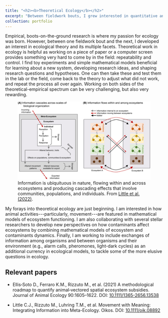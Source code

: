 ```yaml
---
title: "<h2><b>Theoretical Ecology</b></h2>"
excerpt: "Between fieldwork bouts, I grew interested in quantitative and theoretical ecology. I use mathematical models and literature data to build general frameworks that help interpret and integrate empirical insights. <img src='../images/Little_etal_2022_Fig1.jpg'/>"
collection: portfolio
---
```


Empirical, boots-on-the-ground research is where my passion for ecology was born. However, between one fieldwork bout and the next, I developed an interest in ecological theory and its multiple facets. Theoretical work in ecology is helpful as working on a piece of paper or a computer screen provides something very hard to come by in the field: repeatability and control. I find toy experiments and simple mathematical models beneficial for learning about a new system, developing research ideas, and shaping research questions and hypotheses. One can then take these and test them in the lab or the field, come back to the theory to adjust what did not work, and repeat the process all over again. Working on both sides of the theoretical-empirical spectrum can be very challenging, but also very rewarding.

<figure>
<img src='/images/MetaEcoInfo_Fig1.jpg'>
<figcaption>Information is ubiquituous in nature, flowing within and across ecosystems and producing cascading effects that involve communities, populations, and individuals. From <a href='https://onlinelibrary.wiley.com/share/author/EIUEDRPH8WUVSINFWT7Q?target=10.1111/oik.08892'>Little et al. (2022)</a>.</figcaption>
</figure>

My forays into theoretical ecology are just beginning. I am interested in how animal activities---particularly, movement---are featured in mathematical models of ecosystem functioning. I am also collaborating with several stellar researchers to develop new perspectives on how contaminants affect ecosystems by combining mathematical models of ecosystem and contaminants dynamics. Finally, I am working to include exchanges of information among organisms and between organisms and their environment (e.g., alarm calls, pheromones, light-dark cycles) as an additional currency in ecological models, to tackle some of the more elusive questions in ecology.

## Relevant papers

- Ellis‐Soto D., Ferraro K.M., Rizzuto M., et al. (2021) A methodological roadmap to quantify animal‐vectored spatial ecosystem subsidies. Journal of Animal Ecology 90:1605–1622. DOI: [10.1111/1365-2656.13538](https://doi.org/10.1111/1365-2656.13538)

- Little C.J., Rizzuto M., Luhring T.M., et al. Movement with Meaning: Integrating Information into Meta-Ecology. Oikos. DOI: [10.1111/oik.08892](https://onlinelibrary.wiley.com/share/author/EIUEDRPH8WUVSINFWT7Q?target=10.1111/oik.08892)
